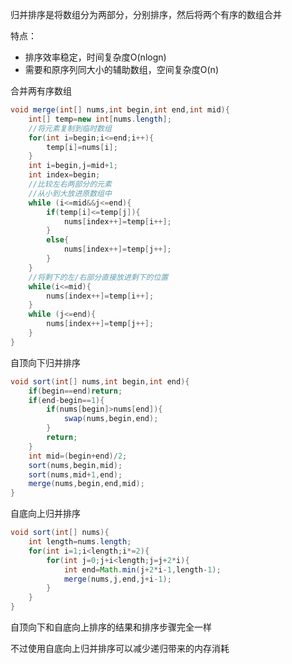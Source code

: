 归并排序是将数组分为两部分，分别排序，然后将两个有序的数组合并

特点：

+ 排序效率稳定，时间复杂度O(nlogn)
+ 需要和原序列同大小的辅助数组，空间复杂度O(n)

合并两有序数组

```java
void merge(int[] nums,int begin,int end,int mid){
    int[] temp=new int[nums.length];
    //将元素复制到临时数组
    for(int i=begin;i<=end;i++){
        temp[i]=nums[i];
    }
    int i=begin,j=mid+1;
    int index=begin;
    //比较左右两部分的元素
    //从小到大放进原数组中
    while (i<=mid&&j<=end){
        if(temp[i]<=temp[j]){
            nums[index++]=temp[i++];
        }
        else{
            nums[index++]=temp[j++];
        }
    }
    //将剩下的左/右部分直接放进剩下的位置
    while(i<=mid){
        nums[index++]=temp[i++];
    }
    while (j<=end){
        nums[index++]=temp[j++];
    }
}
```

自顶向下归并排序

```java
void sort(int[] nums,int begin,int end){
    if(begin==end)return;
    if(end-begin==1){
        if(nums[begin]>nums[end]){
            swap(nums,begin,end);
        }
        return;
    }
    int mid=(begin+end)/2;
    sort(nums,begin,mid);
    sort(nums,mid+1,end);
    merge(nums,begin,end,mid);
}
```

自底向上归并排序

```java
void sort(int[] nums){
    int length=nums.length;
    for(int i=1;i<length;i*=2){
        for(int j=0;j+i<length;j=j+2*i){
            int end=Math.min(j+2*i-1,length-1);
            merge(nums,j,end,j+i-1);
        }
    }
}
```

自顶向下和自底向上排序的结果和排序步骤完全一样

不过使用自底向上归并排序可以减少递归带来的内存消耗